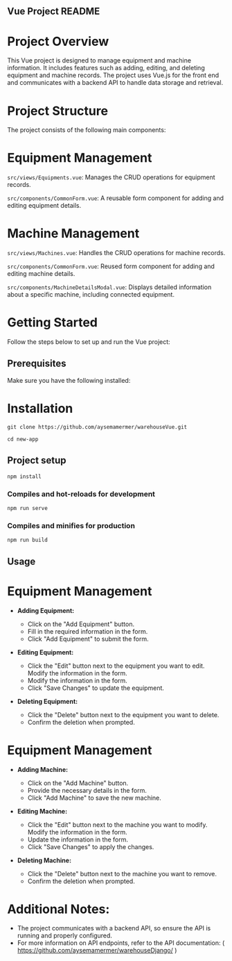 
## Vue Project README

# Project Overview

This Vue project is designed to manage equipment and machine information. It includes features such as adding, editing, and deleting equipment and machine records. The project uses Vue.js for the front end and communicates with a backend API to handle data storage and retrieval.

# Project Structure
The project consists of the following main components:

# Equipment Management

`src/views/Equipments.vue`: Manages the CRUD operations for equipment records.

`src/components/CommonForm.vue`: A reusable form component for adding and editing equipment details.
# Machine Management

`src/views/Machines.vue`: Handles the CRUD operations for machine records.

`src/components/CommonForm.vue`: Reused form component for adding and editing machine details.

`src/components/MachineDetailsModal.vue`: Displays detailed information about a specific machine, including connected equipment.

# Getting Started

Follow the steps below to set up and run the Vue project:

## Prerequisites
Make sure you have the following installed:

# Installation

```
git clone https://github.com/aysemamermer/warehouseVue.git
```

```
cd new-app
```

## Project setup
```
npm install
```

### Compiles and hot-reloads for development
```
npm run serve
```

### Compiles and minifies for production
```
npm run build
```


## Usage

# Equipment Management

- **Adding Equipment:**
  - Click on the "Add Equipment" button.
  - Fill in the required information in the form.
  - Click "Add Equipment" to submit the form.
 
- **Editing Equipment:**
  - Click the "Edit" button next to the equipment you want to edit.
Modify the information in the form.
  - Modify the information in the form.
  - Click "Save Changes" to update the equipment.
 
- **Deleting Equipment:**
  - Click the "Delete" button next to the equipment you want to delete.
  - Confirm the deletion when prompted.
    

# Equipment Management

- **Adding Machine:**
  - Click on the "Add Machine" button.
  - Provide the necessary details in the form.
  - Click "Add Machine" to save the new machine.
 
- **Editing Machine:**
  - Click the "Edit" button next to the machine you want to modify.
Modify the information in the form.
  - Update the information in the form.
  - Click "Save Changes" to apply the changes.
 
- **Deleting Machine:**
  - Click the "Delete" button next to the machine you want to remove.
  - Confirm the deletion when prompted.
    

# Additional Notes:

- The project communicates with a backend API, so ensure the API is running and properly configured.
- For more information on API endpoints, refer to the API documentation: ( https://github.com/aysemamermer/warehouseDjango/ ) 



